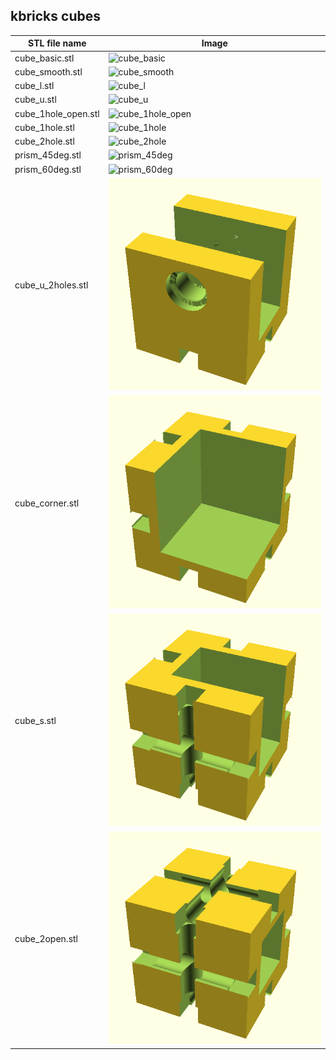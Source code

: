 ## kbricks cubes

STL file name | Image
--------------|------
cube_basic.stl | ![cube_basic](../../img/cubes/cube_basic.png)
cube_smooth.stl | ![cube_smooth](../../img/cubes/cube_smooth.png)
cube_l.stl | ![cube_l](../../img/cubes/cube_l.png)
cube_u.stl | ![cube_u](../../img/cubes/cube_u.png)
cube_1hole_open.stl | ![cube_1hole_open](../../img/cubes/cube_1hole_open.png)
cube_1hole.stl | ![cube_1hole](../../img/cubes/cube_1hole.png)
cube_2hole.stl | ![cube_2hole](../../img/cubes/cube_2hole.png)
prism_45deg.stl | ![prism_45deg](../../img/cubes/prism_45deg.png)
prism_60deg.stl | ![prism_60deg](../../img/cubes/prism_60deg.png)
cube_u_2holes.stl | ![cube_u_2holes](../../img/cubes/cube_u_2holes.png)
cube_corner.stl | ![cube_corner](../../img/cubes/cube_corner.png)
cube_s.stl | ![cube_s](../../img/cubes/cube_s.png)
cube_2open.stl | ![cube_2open](../../img/cubes/cube_2open.png)
